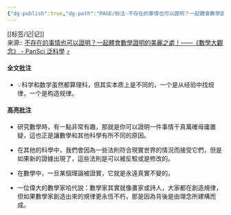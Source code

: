 ```yaml
---
{"dg-publish":true,"dg-path":"PAGE/标注-不存在的事情也可以證明？一起體會數學證明的美麗之處！——《數學大觀念》.md","permalink":"/PAGE/标注-不存在的事情也可以證明？一起體會數學證明的美麗之處！——《數學大觀念》/","noteIcon":"1","created":"2023-05-15T23:35:03.821+08:00","updated":""}
---
```



[[标签/记\|记]]  
来源:: [不存在的事情也可以證明？一起體會數學證明的美麗之處！——《數學大觀念》 - PanSci 泛科學](https://pansci.asia/archives/364824) [⤴️](https://omnivore.app/me/https-pansci-asia-archives-364824-187ef3e8257)

#### 全文批注
- 💡科学和数学虽然都算理科，但其实本质上是不同的，一个是从经验中找规律，一个是构造规律。

#### 高亮批注
- 研究數學時，有一點非常有趣，那就是你可以證明一件事情千真萬確毋庸置疑，這也正是讓數學和其他科學有所不同的原因。

- 在其他的科學中，我們會因為一些法則符合現實世界的情況而接受它們，但是如果新的證據出現了，這些法則是可以被反駁或是修改的。

- 在數學中，一旦某個理論被證實，它就是永遠真實不變的。

- 一位偉大的數學家哈代說：數學家其實就像畫家或詩人，大家都在創造規律，但如果數學家創造出來的規律更永恆不朽，那是因為背後是由理念所建構而成。
